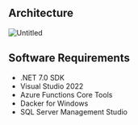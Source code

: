 ## Architecture

![Untitled](https://github.com/LuisiitoDev/WisdomPetMedicine/assets/79773016/b11c057f-8e5e-4235-bcf7-234c73fd7fc4)

## Software Requirements

- .NET 7.0 SDK
- Visual Studio 2022
- Azure Functions Core Tools
- Dacker for Windows
- SQL Server Management Studio
